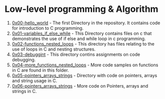 # Low-level programming & Algorithm
1. [0x00-hello_world](0x00-hello_world) - The first Directory in the repository. It contains code for introduction to C programming.
2. [0x01-variables_if_else_while](0x01-variables_if_else_while) - This Directory contains files on c that demonstrates the use of if else and while loop in c programming.
3. [0x02-functions_nested_loops](0x02-functions_nested_loops) - This directory has files relating to the use of loops in C and nesting structures.
4. [0x03-debuggint](0x03-debugging) - This directory contins assignments on code debugging.
5. [0x04-more_functions_nested_loops](0x04-more_functions_nested_loops) - More code samples on functions in C are found in this folder.
6. [0x05-pointers_arrays_strings](0x05-pointers_arrays_strings) - Directory with code on pointers, arrays and string usage in C.
7. [0x06-pointers_arrays_strings](0x06-pointers_arrays_strings) - More code on Pointers, arrays and strings in C.
